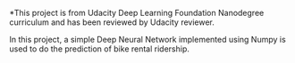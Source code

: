*This project is from Udacity Deep Learning Foundation Nanodegree curriculum and has been reviewed by Udacity reviewer.

In this project, a simple Deep Neural Network implemented using Numpy is used to do the prediction of bike rental ridership.
